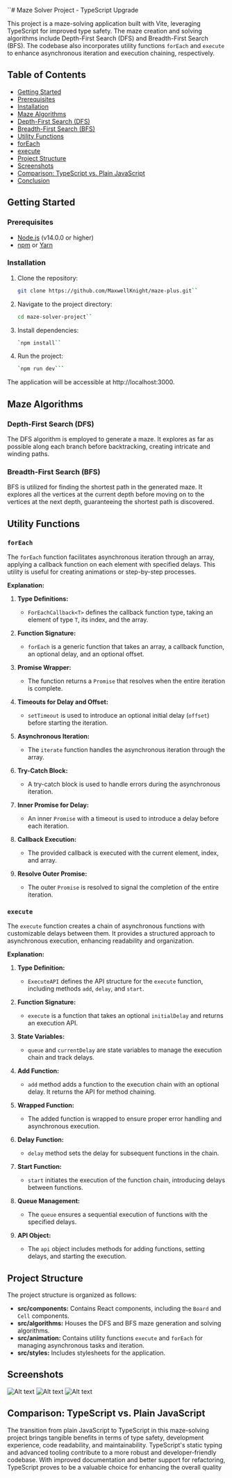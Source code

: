 ``# Maze Solver Project - TypeScript Upgrade

This project is a maze-solving application built with Vite, leveraging TypeScript for improved type safety. The maze creation and solving algorithms include Depth-First Search (DFS) and Breadth-First Search (BFS). The codebase also incorporates utility functions `forEach` and `execute` to enhance asynchronous iteration and execution chaining, respectively.

## Table of Contents

- [Getting Started](#getting-started)
- [Prerequisites](#prerequisites)
- [Installation](#installation)
- [Maze Algorithms](#maze-algorithms)
- [Depth-First Search (DFS)](#depth-first-search-dfs)
- [Breadth-First Search (BFS)](#breadth-first-search-bfs)
- [Utility Functions](#utility-functions)
- [forEach](#foreach)
- [execute](#execute)
- [Project Structure](#project-structure)
- [Screenshots](#screenshots)
- [Comparison: TypeScript vs. Plain JavaScript](#comparison-typescript-vs-plain-javascript)
- [Conclusion](#conclusion)

## Getting Started

### Prerequisites

- [Node.js](https://nodejs.org/) (v14.0.0 or higher)
- [npm](https://www.npmjs.com/) or [Yarn](https://yarnpkg.com/)

### Installation

1. Clone the repository:

   ```bash
   git clone https://github.com/MaxwellKnight/maze-plus.git``

   ```

2. Navigate to the project directory:

   ```bash
   cd maze-solver-project``

   ```

3. Install dependencies:

   ```bash
   `npm install``

   ```

4. Run the project:

   ````bash
   `npm run dev```

   ````

The application will be accessible at http://localhost:3000.

## Maze Algorithms

### Depth-First Search (DFS)

The DFS algorithm is employed to generate a maze. It explores as far as possible along each branch before backtracking, creating intricate and winding paths.

### Breadth-First Search (BFS)

BFS is utilized for finding the shortest path in the generated maze. It explores all the vertices at the current depth before moving on to the vertices at the next depth, guaranteeing the shortest path is discovered.

## Utility Functions

### `forEach`

The `forEach` function facilitates asynchronous iteration through an array, applying a callback function on each element with specified delays. This utility is useful for creating animations or step-by-step processes.

**Explanation:**

1.  **Type Definitions:**

    - `ForEachCallback<T>` defines the callback function type, taking an element of type `T`, its index, and the array.

2.  **Function Signature:**

    - `forEach` is a generic function that takes an array, a callback function, an optional delay, and an optional offset.

3.  **Promise Wrapper:**

    - The function returns a `Promise` that resolves when the entire iteration is complete.

4.  **Timeouts for Delay and Offset:**

    - `setTimeout` is used to introduce an optional initial delay (`offset`) before starting the iteration.

5.  **Asynchronous Iteration:**

    - The `iterate` function handles the asynchronous iteration through the array.

6.  **Try-Catch Block:**

    - A try-catch block is used to handle errors during the asynchronous iteration.

7.  **Inner Promise for Delay:**

    - An inner `Promise` with a timeout is used to introduce a delay before each iteration.

8.  **Callback Execution:**

    - The provided callback is executed with the current element, index, and array.

9.  **Resolve Outer Promise:**

    - The outer `Promise` is resolved to signal the completion of the entire iteration.

### `execute`

The `execute` function creates a chain of asynchronous functions with customizable delays between them. It provides a structured approach to asynchronous execution, enhancing readability and organization.

**Explanation:**

1.  **Type Definition:**

    - `ExecuteAPI` defines the API structure for the `execute` function, including methods `add`, `delay`, and `start`.

2.  **Function Signature:**

    - `execute` is a function that takes an optional `initialDelay` and returns an execution API.

3.  **State Variables:**

    - `queue` and `currentDelay` are state variables to manage the execution chain and track delays.

4.  **Add Function:**

    - `add` method adds a function to the execution chain with an optional delay. It returns the API for method chaining.

5.  **Wrapped Function:**

    - The added function is wrapped to ensure proper error handling and asynchronous execution.

6.  **Delay Function:**

    - `delay` method sets the delay for subsequent functions in the chain.

7.  **Start Function:**

    - `start` initiates the execution of the function chain, introducing delays between functions.

8.  **Queue Management:**

    - The `queue` ensures a sequential execution of functions with the specified delays.

9.  **API Object:**

    - The `api` object includes methods for adding functions, setting delays, and starting the execution.

## Project Structure

The project structure is organized as follows:

- **src/components:** Contains React components, including the `Board` and `Cell` components.
- **src/algorithms:** Houses the DFS and BFS maze generation and solving algorithms.
- **src/animation:** Contains utility functions `execute` and `forEach` for managing asynchronous tasks and iteration.
- **src/styles:** Includes stylesheets for the application.

## Screenshots

![Alt text](/creating-maze.png?raw=true "Screenshot of the process of creating the maze")
![Alt text](/searching.png?raw=true "Screenshot of the BFS algorithm at work finding the shortest path")
![Alt text](/shortest-path.png?raw=true "Screenshot of the shortest path in the maze")

## Comparison: TypeScript vs. Plain JavaScript

The transition from plain JavaScript to TypeScript in this maze-solving project brings tangible benefits in terms of type safety, development experience, code readability, and maintainability. TypeScript's static typing and advanced tooling contribute to a more robust and developer-friendly codebase. With improved documentation and better support for refactoring, TypeScript proves to be a valuable choice for enhancing the overall quality
